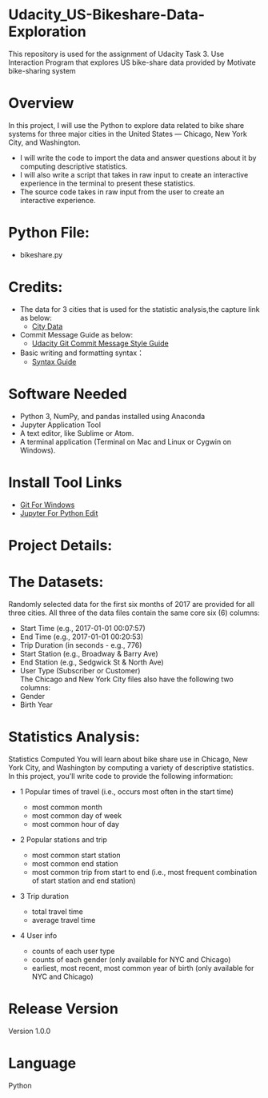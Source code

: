 # Udacity_US-Bikeshare-Data-Exploration
This repository is used for the assignment of Udacity Task 3. Use Interaction Program that explores US bike-share data provided by Motivate bike-sharing system
# Overview
In this project, I will use the Python to explore data related to bike share systems for three major cities in the United States — Chicago, New York City, and Washington.
* I will write the code to import the data and answer questions about it by computing descriptive statistics.
* I will also write a script that takes in raw input to create an interactive experience in the terminal to present these statistics.
* The source code takes in raw input from the user to create an interactive experience.
# Python File:
* bikeshare.py
# Credits:
* The data for 3 cities that is used for the statistic analysis,the capture link as below:<br>  
	* [City Data](https://github.com/williams0223/Udacity_US-Bikeshare-Data-Exploration/blob/main/City%20Data.zip)<br>  
* Commit Message Guide as below: <br> 
	* [Udacity Git Commit Message Style Guide](https://udacity.github.io/git-styleguide/)<br> 
* Basic writing and formatting syntax：<br>
	* [Syntax Guide](https://docs.github.com/en/get-started/writing-on-github/getting-started-with-writing-and-formatting-on-github/basic-writing-and-formatting-syntax)<br> 
# Software Needed
* Python 3, NumPy, and pandas installed using Anaconda
* Jupyter Application Tool
* A text editor, like Sublime or Atom.
* A terminal application (Terminal on Mac and Linux or Cygwin on Windows).
# Install Tool Links
* [Git For Windows](https://gitforwindows.org/)
* [Jupyter For Python Edit](https://jupyter.org/try)
# Project Details:
# The Datasets:
Randomly selected data for the first six months of 2017 are provided for all three cities. All three of the data files contain the same core six (6) columns:
* Start Time (e.g., 2017-01-01 00:07:57)
* End Time (e.g., 2017-01-01 00:20:53)
* Trip Duration (in seconds - e.g., 776)
* Start Station (e.g., Broadway & Barry Ave)
* End Station (e.g., Sedgwick St & North Ave)
* User Type (Subscriber or Customer)<br>
The Chicago and New York City files also have the following two columns:
* Gender
* Birth Year
# Statistics Analysis:
Statistics Computed
You will learn about bike share use in Chicago, New York City, and Washington by computing a variety of descriptive statistics. In this project, you'll write code to provide the following information:
* 1 Popular times of travel (i.e., occurs most often in the start time)<br>  

	* most common month
	* most common day of week
	* most common hour of day
* 2 Popular stations and trip

	* most common start station
	* most common end station
	* most common trip from start to end (i.e., most frequent combination of start station and end station)<br>  
* 3 Trip duration

	* total travel time
	* average travel time<br>  
* 4 User info

	* counts of each user type
	* counts of each gender (only available for NYC and Chicago)
	* earliest, most recent, most common year of birth (only available for NYC and Chicago)<br>  
# Release Version
Version 1.0.0
# Language
Python

